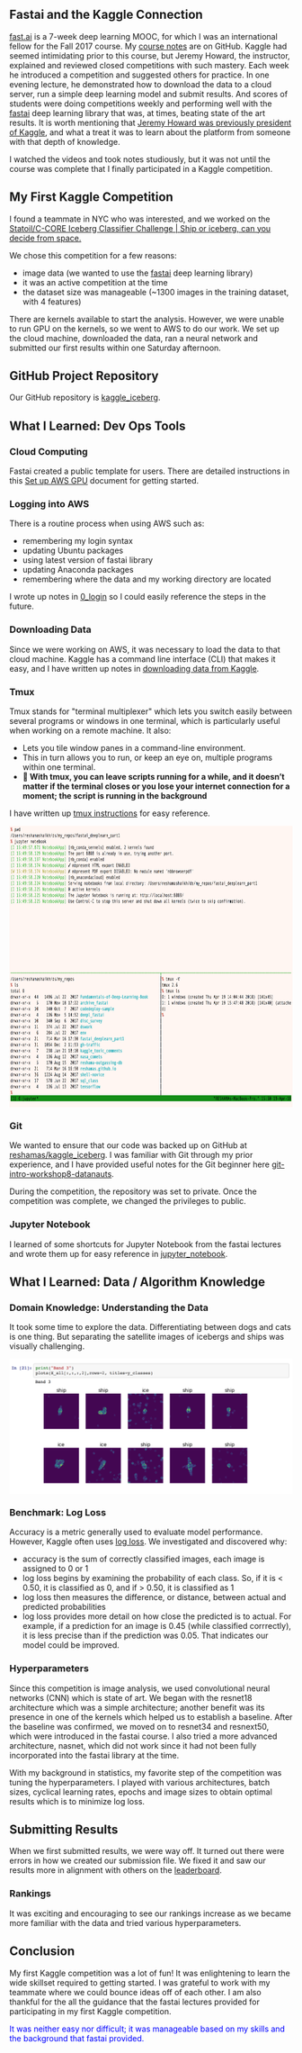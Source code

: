 
## Fastai and the Kaggle Connection
[fast.ai](http://www.fast.ai) is a 7-week deep learning MOOC, for which I was an international fellow for the Fall 2017 course.  My [course notes](https://github.com/reshamas/fastai_deeplearn_part1/tree/master/courses/dl1) are on GitHub.  Kaggle had seemed intimidating prior to this course, but Jeremy Howard, the instructor, explained and reviewed closed competitions with such mastery. Each week he introduced a competition and suggested others for practice.  In one evening lecture, he demonstrated how to download the data to a cloud server, run a simple deep learning model and submit results.  And scores of students were doing competitions weekly and performing well with the [fastai](https://github.com/fastai/fastai) deep learning library that was, at times, beating state of the art results.  It is worth mentioning that [Jeremy Howard was previously president of Kaggle](https://www.kdnuggets.com/2017/01/exclusive-interview-jeremy-howard-deep-learning-kaggle-data-science.html), and what a treat it was to learn about the platform from someone with that depth of knowledge.    

I watched the videos and took notes studiously, but it was not until the course was complete that I finally participated in a Kaggle competition.  

## My First Kaggle Competition

I found a teammate in NYC who was interested, and we worked on the [Statoil/C-CORE Iceberg Classifier Challenge
 | Ship or iceberg, can you decide from space.](https://www.kaggle.com/c/statoil-iceberg-classifier-challenge)  
 
We chose this competition for a few reasons:
- image data (we wanted to use the [fastai](https://github.com/fastai/fastai) deep learning library)
- it was an active competition at the time
- the dataset size was manageable (~1300 images in the training dataset, with 4 features)

There are kernels available to start the analysis.  However, we were unable to run GPU on the kernels, so we went to AWS to do our work.  We set up the cloud machine, downloaded the data, ran a neural network and submitted our first results within one Saturday afternoon.  

## GitHub Project Repository
Our GitHub repository is [kaggle_iceberg](https://github.com/reshamas/kaggle_iceberg).  

## What I Learned:  Dev Ops Tools

### Cloud Computing
Fastai created a public template for users.  There are detailed instructions in this [Set up AWS GPU](https://github.com/reshamas/fastai_deeplearn_part1/blob/master/tools/aws_ami_gpu_setup.md) document for getting started.  

### Logging into AWS
There is a routine process when using AWS such as:
- remembering my login syntax
- updating Ubuntu packages
- using latest version of fastai library
- updating Anaconda packages
- remembering where the data and my working directory are located

I wrote up notes in [0_login](https://github.com/reshamas/fastai_deeplearn_part1/blob/master/courses/mes_projets/0_login.md) so I could easily reference the steps in the future.

### Downloading Data
Since we were working on AWS, it was necessary to load the data to that cloud machine.  Kaggle has a command line interface (CLI) that makes it easy, and I have written up notes in [downloading data from Kaggle](https://github.com/reshamas/fastai_deeplearn_part1/blob/master/tools/download_data_kaggle_cli.md).  

### Tmux
Tmux stands for "terminal multiplexer" which lets you switch easily between several programs or windows in one terminal, which is particularly useful when working on a remote machine.  It also:  
* Lets you tile window panes in a command-line environment.
* This in turn allows you to run, or keep an eye on, multiple programs within one terminal.
* **:key: With tmux, you can leave scripts running for a while, and it doesn’t matter if the terminal closes or you lose your internet connection for a moment; the script is running in the background**

I have written up [tmux instructions](https://github.com/reshamas/fastai_deeplearn_part1/blob/master/tools/tmux.md) for easy reference.  

<img src="../assets/images/tmux_panes.png" align="center"  height="500" width="750" >  


### Git
We wanted to ensure that our code was backed up on GitHub at [reshamas/kaggle_iceberg](https://github.com/reshamas/kaggle_iceberg).  I was familiar with Git through my prior experience, and I have provided useful notes for the Git beginner here [git-intro-workshop8-datanauts](https://github.com/reshamas/git-intro-workshop8-datanauts).

During the competition, the repository was set to private.  Once the competition was complete, we changed the privileges to public.

### Jupyter Notebook
I learned of some shortcuts for Jupyter Notebook from the fastai lectures and wrote them up for easy reference in [jupyter_notebook](https://github.com/reshamas/fastai_deeplearn_part1/blob/master/tools/jupyter_notebook).

## What I Learned:  Data / Algorithm Knowledge

### Domain Knowledge:  Understanding the Data
It took some time to explore the data.  Differentiating between dogs and cats is one thing.  But separating the satellite images of icebergs and ships was visually challenging.  

<img src="../assets/images/ship_iceberg.png" align="center"    >  


### Benchmark:  Log Loss
Accuracy is a metric generally used to evaluate model performance.  However, Kaggle often uses [log loss](http://wiki.fast.ai/index.php/Log_Loss).  We investigated and discovered why:
- accuracy is the sum of correctly classified images, each image is assigned to 0 or 1
- log loss begins by examining the probability of each class.  So, if it is < 0.50, it is classified as 0, and if > 0.50, it is classified as 1
- log loss then measures the difference, or distance, between actual and predicted probabilities
- log loss provides more detail on how close the predicted is to actual.  For example, if a prediction for an image is 0.45 (while classified corrrectly), it is less precise than if the prediction was 0.05.  That indicates our model could be improved.  

### Hyperparameters
Since this competition is image analysis, we used convolutional neural networks (CNN) which is state of art.  We began with the resnet18 architecture which was a simple architecture; another benefit was its presence in one of the kernels which helped us to establish a baseline.  After the baseline was confirmed, we moved on to resnet34 and resnext50, which were introduced in the fastai course.  I also tried a more advanced architecture, nasnet, which did not work since it had not been fully incorporated into the fastai library at the time.

With my background in statistics, my favorite step of the competition was tuning the hyperparameters.  I played with various architectures, batch sizes, cyclical learning rates, epochs and image sizes to obtain optimal results which is to minimize log loss.

## Submitting Results
When we first submitted results, we were way off.  It turned out there were errors in how we created our submission file.  We fixed it and saw our results more in alignment with others on the [leaderboard](https://www.kaggle.com/c/statoil-iceberg-classifier-challenge/leaderboard).

### Rankings
It was exciting and encouraging to see our rankings increase as we became more familiar with the data and tried various hyperparameters.

## Conclusion
My first Kaggle competition was a lot of fun!  It was enlightening to learn the wide skillset required to getting started.  I was grateful to work with my teammate where we could bounce ideas off of each other.  I am also thankful for the all the guidance that the fastai lectures provided for participating in my first Kaggle competition.  <p style="color:blue">It was neither easy nor difficult; it was manageable based on my skills and the background that fastai provided.   </p>


